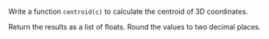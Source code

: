 Write a function `centroid(c)` to calculate the centroid of 3D coordinates. 

Return the results as a list of floats. Round the values to two decimal places.